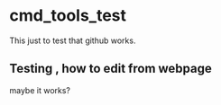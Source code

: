 # cmd_tools_test
This just to test that github works.

## Testing , how to edit from webpage
maybe it works?
